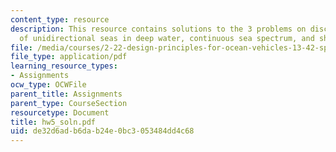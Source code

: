 ```yaml
---
content_type: resource
description: This resource contains solutions to the 3 problems on discrete spectrum
  of unidirectional seas in deep water, continuous sea spectrum, and ship in heave.
file: /media/courses/2-22-design-principles-for-ocean-vehicles-13-42-spring-2005/de32d6adb6dab24e0bc3053484dd4c68_hw5_soln.pdf
file_type: application/pdf
learning_resource_types:
- Assignments
ocw_type: OCWFile
parent_title: Assignments
parent_type: CourseSection
resourcetype: Document
title: hw5_soln.pdf
uid: de32d6ad-b6da-b24e-0bc3-053484dd4c68
---
```


